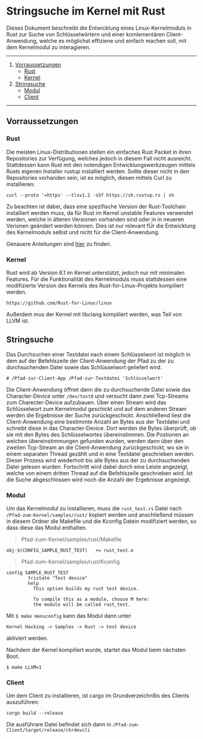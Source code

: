 
# Stringsuche im Kernel mit Rust

Dieses Dokument beschreibt die Entwicklung eines Linux-Kernelmoduls in Rust zur Suche von Schlüsselwörtern 
und einer komlementären Client-Anwendung, welche es möglichst effiziene und einfach machen soll, mit 
dem Kernelmodul zu interagieren.

---

1. [Vorraussetzungen](#Vorraussetzungen)
    - [Rust](#Rust) 
    - [Kernel](#Kernel) 
2. [Stringsuche](#Stringsuche)
    - [Modul](#Modul)
    - [Client](#Client)

---

## Vorraussetzungen
### Rust

Die meisten Linux-Distributionen stellen ein einfaches Rust Packet in ihren Repositories zur Verfügung, 
welches jedoch in diesem Fall nicht ausreicht. Stattdessen kann Rust mit den notendigen Entwicklungswerkzeugen 
mittels Rusts eigenen Installer rustup installiert werden. Sollte dieser nicht in den Repositories vorhanden sein, 
ist es möglich, diesen mittels Curl zu installieren:

`curl --proto '=https' --tlsv1.2 -sSf https://sh.rustup.rs | sh`

Zu beachten ist dabei, dass eine spezifische Version der Rust-Toolchain installiert werden muss, da für Rust im Kernel
unstable Features verwendet werden, welche in älteren Versionen vorhanden sind oder in in neueren Verionen geändert werden können.
Dies ist nur relevant fÜr die Entwicklung des Kernelmoduls selbst und nicht für die Client-Anwendung.

Genauere Anleitungen sind [hier](https://github.com/Rust-for-Linux/linux/blob/rust/Documentation/rust/quick-start.rst) zu finden.

### Kernel

Rust wird ab Version 6.1 im Kernel unterstützt, jedoch nur mit minimalen Features. Für die Funktionalität des Kernelmoduls 
muss stattdessen eine modifizierte Version des Kernels des Rust-for-Linux-Projekts kompiliert werden.

`https://github.com/Rust-for-Linux/linux`

Außerdem mus der Kernel mit libclang kompiliert werden, was Teil von LLVM ist.



## Stringsuche

Das Durchsuchen einer Textdatei nach einem Schlüsselwort ist möglich in dem auf der Befehlszeile der Client-Anwendung 
der Pfad zu der zu durchsuchenden Datei sowie das Schlüsselwort geliefert wird.

`# /Pfad-zur-Client-App /Pfad-zur-Textdatei 'Schlüsselwort'`

Die Client-Anwendung öffnet dann die zu durchsuchende Datei sowie das Character-Device unter `/dev/test0` und versucht 
dann zwei Tcp-Streams zum Charecter-Device aufzubauen. Über einen Stream wird das Schlüsselwort zum Kernelmodul geschickt 
und auf dem anderen Stream werden die Ergebnisse der Suche zurückgeschickt.
Anschließend liest die Client-Anwendung eine bestimmte Anzahl an Bytes aus der Textdatei und schreibt diese in das Character-Device.
Dort werden die Bytes überprüft, ob sie mit den Bytes des Schlüsselwortes übereinstimmen. Die Postionen an welchen übereinstimmungen gefunden wurden, werden dann über den zweiten Tcp-Stream an die Client-Anwendung zurückgeschickt, wo sie in einem separaten Thread gezählt und in eine Textdatei geschrieben werden.
Dieser Prozess wird wiederholt bis alle Bytes aus der zu durchsuchenden Datei gelesen wurden. Fortschritt wird dabei durch eine Leiste angezeigt, welche von einem dritten Thread auf die Befehlszeile geschrieben wird. 
Ist die Suche abgeschlossen wird noch die Anzahl der Ergebnisse angezeigt.

### Modul

Um das Kernelmodul zu installieren, muss die `rust_test.rs` Datei nach 
`/Pfad-zum-Kernel/samples/rust/` kopiert werden und anschließend müssen in diesem Ordner die Makefile und die Kconfig Datein
modifiziert werden, so dass diese das Modul enthalten. 

> Pfad-zum-Kernel/samples/rust/Makefile

`obj-$(CONFIG_SAMPLE_RUST_TEST)   += rust_test.o`


> Pfad-zum-Kernel/samples/rust/Kconfig

```
config SAMPLE_RUST_TEST
        tristate "Test device"
        help
          This option builds my rust test device.

          To compile this as a module, choose M here:
          the module will be called rust_test.
```


Mit 
`$ make menuconfig` kann das Modul dann unter

`Kernel Hacking -> Samples -> Rust -> test device` 

aktiviert werden.

Nachdem der Kernel kompiliert wurde, startet das Modul beim nächsten Boot.

`$ make LLVM=1`

### Client

Um dem Client zu installieren, ist cargo im Grundverzeichnßis des Clients auszuführen:

`cargo build --release`

Die ausführare Datei befindet sich dann in `/Pfad-zum-Client/target/release/chrdevcli`


